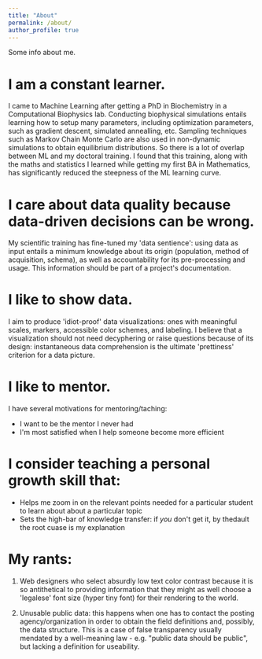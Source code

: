 ```yaml
---
title: "About"
permalink: /about/
author_profile: true
---
```

Some info about me.


# I am a constant learner.
I came to Machine Learning after getting a PhD in Biochemistry in a Computational Biophysics lab. Conducting biophysical simulations entails learning how to setup many parameters, including optimization parameters, such as gradient descent, simulated annealling, etc. Sampling techniques such as Markov Chain Monte Carlo are also used in non-dynamic simulations to obtain equilibrium distributions.
So there is a lot of overlap between ML and my doctoral training. I found that this training, along with the maths and statistics I learned while getting my first BA in Mathematics, has significantly reduced the steepness of the ML learning curve.

# I care about data quality because data-driven decisions can be wrong. 
My scientific training has fine-tuned my 'data sentience': using data as input entails a minimum knowledge about its origin (population, method of acquisition, schema), as well as accountability for its pre-processing and usage. This information should be part of a project's documentation.

# I like to show data.
I aim to produce 'idiot-proof' data visualizations: ones with meaningful scales, markers, accessible color schemes, and labeling. I believe that a visualization should not need decyphering or raise questions because of its design: instantaneous data comprehension is the ultimate 'prettiness' criterion for a data picture.

# I like to mentor.
I have several motivations for mentoring/taching: 
- I want to be the mentor I never had
- I'm most satisfied when I help someone become more efficient

# I consider teaching a personal growth skill that:
- Helps me zoom in on the relevant points needed for a particular student to learn about about a particular topic
- Sets the high-bar of knowledge transfer: if *you* don't get it, by thedault the root cuase is my explanation

# My rants:
1. Web designers who select absurdly low text color contrast because it is so antithetical to providing information that they might as well choose a 'legalese' font size (hyper tiny font) for their rendering to the world.

2. Unusable public data: this happens when one has to contact the posting agency/organization in order to obtain the field definitions and, possibly, the data structure. This is a case of false transparency usually mendated by a well-meaning law - e.g. "public data should be public", but lacking a definition for useability.

